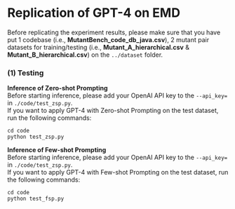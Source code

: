 ﻿# Replication of GPT-4 on EMD

Before replicating the experiment results, please make sure that you have put 1 codebase (i.e., **MutantBench_code_db_java.csv**), 2 mutant pair datasets for training/testing (i.e., **Mutant_A_hierarchical.csv** & **Mutant_B_hierarchical.csv**) on the ```../dataset``` folder.

### (1) Testing
**Inference of Zero-shot Prompting**  
Before starting inference, please add your OpenAI API key to the ```--api_key=``` in ```./code/test_zsp.py```.  
If you want to apply GPT-4 with Zero-shot Prompting on the test dataset, run the following commands:
```
cd code
python test_zsp.py
```
**Inference of Few-shot Prompting**  
Before starting inference, please add your OpenAI API key to the ```--api_key=``` in ```./code/test_zsp.py```.  
If you want to apply GPT-4 with Few-shot Prompting on the test dataset, run the following commands:
```
cd code
python test_fsp.py
```

